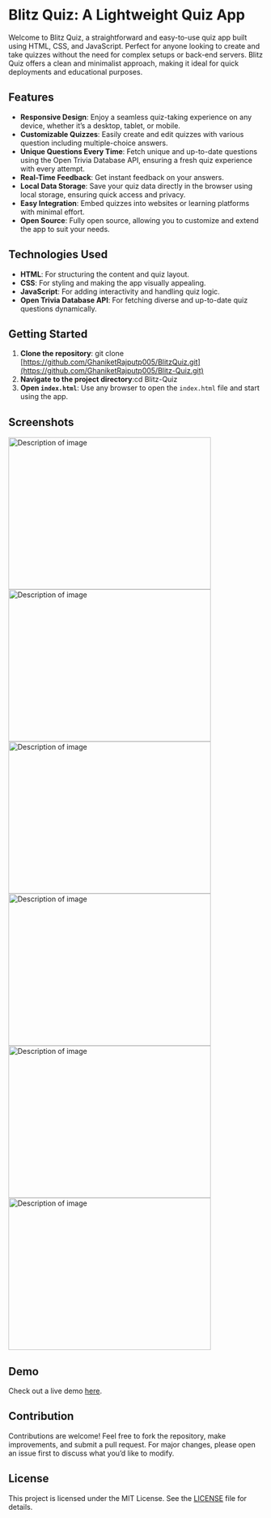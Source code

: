 # Blitz Quiz: A Lightweight Quiz App

Welcome to Blitz Quiz, a straightforward and easy-to-use quiz app built using HTML, CSS, and JavaScript. Perfect for anyone looking to create and take quizzes without the need for complex setups or back-end servers. Blitz Quiz offers a clean and minimalist approach, making it ideal for quick deployments and educational purposes.

## Features

- **Responsive Design**: Enjoy a seamless quiz-taking experience on any device, whether it’s a desktop, tablet, or mobile.
- **Customizable Quizzes**: Easily create and edit quizzes with various question including multiple-choice answers.
- **Unique Questions Every Time**: Fetch unique and up-to-date questions using the Open Trivia Database API, ensuring a fresh quiz experience with every attempt.
- **Real-Time Feedback**: Get instant feedback on your answers.
- **Local Data Storage**: Save your quiz data directly in the browser using local storage, ensuring quick access and privacy.
- **Easy Integration**: Embed quizzes into websites or learning platforms with minimal effort.
- **Open Source**: Fully open source, allowing you to customize and extend the app to suit your needs.

## Technologies Used

- **HTML**: For structuring the content and quiz layout.
- **CSS**: For styling and making the app visually appealing.
- **JavaScript**: For adding interactivity and handling quiz logic.
- **Open Trivia Database API**: For fetching diverse and up-to-date quiz questions dynamically.

## Getting Started

1. **Clone the repository**: git clone [https://github.com/GhaniketRajputp005/BlitzQuiz.git](https://github.com/GhaniketRajputp005/Blitz-Quiz.git)
2. **Navigate to the project directory**:cd Blitz-Quiz
3. **Open `index.html`**:
Use any browser to open the `index.html` file and start using the app.

## Screenshots
<img src="https://github.com/GhaniketRajputp005/Quiz-Application/assets/115147518/b0b9a9ad-6d55-49b2-b94e-0dfb88349f23" alt="Description of image" width="400" height="300"> 
<img src="https://github.com/GhaniketRajputp005/Quiz-Application/assets/115147518/46f5080f-2a99-4412-8911-9c3b8736eb26" alt="Description of image" width="400" height="300">
<br><img src="https://github.com/GhaniketRajputp005/Quiz-Application/assets/115147518/da57e7e6-9a4d-4730-bc33-c4015419044e" alt="Description of image" width="400" height="300"> <img src="https://github.com/GhaniketRajputp005/Quiz-Application/assets/115147518/fc511ab3-6cf7-4c57-99dc-b341f523d520" alt="Description of image" width="400" height="300">
<img src="https://github.com/GhaniketRajputp005/Quiz-Application/assets/115147518/27ac5fc4-d284-42ad-ac2b-05b9f3caad80" alt="Description of image" width="400" height="300">
<img src="https://github.com/GhaniketRajputp005/Quiz-Application/assets/115147518/509f3c97-a633-4a7b-acd4-3a5cc9415706" alt="Description of image" width="400" height="300">


## Demo

Check out a live demo [here](https://ghaniketrajputp005.github.io/Blitz-Quiz/).

## Contribution

Contributions are welcome! Feel free to fork the repository, make improvements, and submit a pull request. For major changes, please open an issue first to discuss what you’d like to modify.

## License

This project is licensed under the MIT License. See the [LICENSE](link-to-license-file) file for details.

